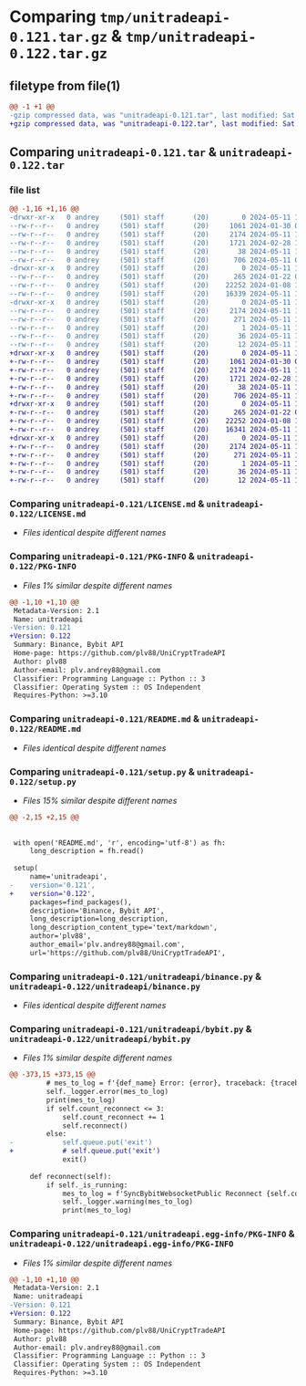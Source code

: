 # Comparing `tmp/unitradeapi-0.121.tar.gz` & `tmp/unitradeapi-0.122.tar.gz`

## filetype from file(1)

```diff
@@ -1 +1 @@
-gzip compressed data, was "unitradeapi-0.121.tar", last modified: Sat May 11 12:20:56 2024, max compression
+gzip compressed data, was "unitradeapi-0.122.tar", last modified: Sat May 11 12:43:43 2024, max compression
```

## Comparing `unitradeapi-0.121.tar` & `unitradeapi-0.122.tar`

### file list

```diff
@@ -1,16 +1,16 @@
-drwxr-xr-x   0 andrey     (501) staff       (20)        0 2024-05-11 12:20:56.866320 unitradeapi-0.121/
--rw-r--r--   0 andrey     (501) staff       (20)     1061 2024-01-30 06:02:09.000000 unitradeapi-0.121/LICENSE.md
--rw-r--r--   0 andrey     (501) staff       (20)     2174 2024-05-11 12:20:56.866022 unitradeapi-0.121/PKG-INFO
--rw-r--r--   0 andrey     (501) staff       (20)     1721 2024-02-28 11:26:00.000000 unitradeapi-0.121/README.md
--rw-r--r--   0 andrey     (501) staff       (20)       38 2024-05-11 12:20:56.866366 unitradeapi-0.121/setup.cfg
--rw-r--r--   0 andrey     (501) staff       (20)      706 2024-05-11 06:58:32.000000 unitradeapi-0.121/setup.py
-drwxr-xr-x   0 andrey     (501) staff       (20)        0 2024-05-11 12:20:56.864866 unitradeapi-0.121/unitradeapi/
--rw-r--r--   0 andrey     (501) staff       (20)      265 2024-01-22 09:41:08.000000 unitradeapi-0.121/unitradeapi/__init__.py
--rw-r--r--   0 andrey     (501) staff       (20)    22252 2024-01-08 11:14:26.000000 unitradeapi-0.121/unitradeapi/binance.py
--rw-r--r--   0 andrey     (501) staff       (20)    16339 2024-05-11 12:07:20.000000 unitradeapi-0.121/unitradeapi/bybit.py
-drwxr-xr-x   0 andrey     (501) staff       (20)        0 2024-05-11 12:20:56.865805 unitradeapi-0.121/unitradeapi.egg-info/
--rw-r--r--   0 andrey     (501) staff       (20)     2174 2024-05-11 12:20:56.000000 unitradeapi-0.121/unitradeapi.egg-info/PKG-INFO
--rw-r--r--   0 andrey     (501) staff       (20)      271 2024-05-11 12:20:56.000000 unitradeapi-0.121/unitradeapi.egg-info/SOURCES.txt
--rw-r--r--   0 andrey     (501) staff       (20)        1 2024-05-11 12:20:56.000000 unitradeapi-0.121/unitradeapi.egg-info/dependency_links.txt
--rw-r--r--   0 andrey     (501) staff       (20)       36 2024-05-11 12:20:56.000000 unitradeapi-0.121/unitradeapi.egg-info/requires.txt
--rw-r--r--   0 andrey     (501) staff       (20)       12 2024-05-11 12:20:56.000000 unitradeapi-0.121/unitradeapi.egg-info/top_level.txt
+drwxr-xr-x   0 andrey     (501) staff       (20)        0 2024-05-11 12:43:43.231727 unitradeapi-0.122/
+-rw-r--r--   0 andrey     (501) staff       (20)     1061 2024-01-30 06:02:09.000000 unitradeapi-0.122/LICENSE.md
+-rw-r--r--   0 andrey     (501) staff       (20)     2174 2024-05-11 12:43:43.231490 unitradeapi-0.122/PKG-INFO
+-rw-r--r--   0 andrey     (501) staff       (20)     1721 2024-02-28 11:26:00.000000 unitradeapi-0.122/README.md
+-rw-r--r--   0 andrey     (501) staff       (20)       38 2024-05-11 12:43:43.231769 unitradeapi-0.122/setup.cfg
+-rw-r--r--   0 andrey     (501) staff       (20)      706 2024-05-11 12:43:28.000000 unitradeapi-0.122/setup.py
+drwxr-xr-x   0 andrey     (501) staff       (20)        0 2024-05-11 12:43:43.230137 unitradeapi-0.122/unitradeapi/
+-rw-r--r--   0 andrey     (501) staff       (20)      265 2024-01-22 09:41:08.000000 unitradeapi-0.122/unitradeapi/__init__.py
+-rw-r--r--   0 andrey     (501) staff       (20)    22252 2024-01-08 11:14:26.000000 unitradeapi-0.122/unitradeapi/binance.py
+-rw-r--r--   0 andrey     (501) staff       (20)    16341 2024-05-11 12:43:28.000000 unitradeapi-0.122/unitradeapi/bybit.py
+drwxr-xr-x   0 andrey     (501) staff       (20)        0 2024-05-11 12:43:43.231173 unitradeapi-0.122/unitradeapi.egg-info/
+-rw-r--r--   0 andrey     (501) staff       (20)     2174 2024-05-11 12:43:43.000000 unitradeapi-0.122/unitradeapi.egg-info/PKG-INFO
+-rw-r--r--   0 andrey     (501) staff       (20)      271 2024-05-11 12:43:43.000000 unitradeapi-0.122/unitradeapi.egg-info/SOURCES.txt
+-rw-r--r--   0 andrey     (501) staff       (20)        1 2024-05-11 12:43:43.000000 unitradeapi-0.122/unitradeapi.egg-info/dependency_links.txt
+-rw-r--r--   0 andrey     (501) staff       (20)       36 2024-05-11 12:43:43.000000 unitradeapi-0.122/unitradeapi.egg-info/requires.txt
+-rw-r--r--   0 andrey     (501) staff       (20)       12 2024-05-11 12:43:43.000000 unitradeapi-0.122/unitradeapi.egg-info/top_level.txt
```

### Comparing `unitradeapi-0.121/LICENSE.md` & `unitradeapi-0.122/LICENSE.md`

 * *Files identical despite different names*

### Comparing `unitradeapi-0.121/PKG-INFO` & `unitradeapi-0.122/PKG-INFO`

 * *Files 1% similar despite different names*

```diff
@@ -1,10 +1,10 @@
 Metadata-Version: 2.1
 Name: unitradeapi
-Version: 0.121
+Version: 0.122
 Summary: Binance, Bybit API
 Home-page: https://github.com/plv88/UniCryptTradeAPI
 Author: plv88
 Author-email: plv.andrey88@gmail.com
 Classifier: Programming Language :: Python :: 3
 Classifier: Operating System :: OS Independent
 Requires-Python: >=3.10
```

### Comparing `unitradeapi-0.121/README.md` & `unitradeapi-0.122/README.md`

 * *Files identical despite different names*

### Comparing `unitradeapi-0.121/setup.py` & `unitradeapi-0.122/setup.py`

 * *Files 15% similar despite different names*

```diff
@@ -2,15 +2,15 @@
 
 
 with open('README.md', 'r', encoding='utf-8') as fh:
     long_description = fh.read()
 
 setup(
     name='unitradeapi',
-    version='0.121',
+    version='0.122',
     packages=find_packages(),
     description='Binance, Bybit API',
     long_description=long_description,
     long_description_content_type='text/markdown',
     author='plv88',
     author_email='plv.andrey88@gmail.com',
     url='https://github.com/plv88/UniCryptTradeAPI',
```

### Comparing `unitradeapi-0.121/unitradeapi/binance.py` & `unitradeapi-0.122/unitradeapi/binance.py`

 * *Files identical despite different names*

### Comparing `unitradeapi-0.121/unitradeapi/bybit.py` & `unitradeapi-0.122/unitradeapi/bybit.py`

 * *Files 1% similar despite different names*

```diff
@@ -373,15 +373,15 @@
         # mes_to_log = f'{def_name} Error: {error}, traceback: {traceback.format_exc()}'
         self._logger.error(mes_to_log)
         print(mes_to_log)
         if self.count_reconnect <= 3:
             self.count_reconnect += 1
             self.reconnect()
         else:
-            self.queue.put('exit')
+            # self.queue.put('exit')
             exit()
 
     def reconnect(self):
         if self._is_running:
             mes_to_log = f'SyncBybitWebsocketPublic Reconnect {self.count_reconnect}'
             self._logger.warning(mes_to_log)
             print(mes_to_log)
```

### Comparing `unitradeapi-0.121/unitradeapi.egg-info/PKG-INFO` & `unitradeapi-0.122/unitradeapi.egg-info/PKG-INFO`

 * *Files 1% similar despite different names*

```diff
@@ -1,10 +1,10 @@
 Metadata-Version: 2.1
 Name: unitradeapi
-Version: 0.121
+Version: 0.122
 Summary: Binance, Bybit API
 Home-page: https://github.com/plv88/UniCryptTradeAPI
 Author: plv88
 Author-email: plv.andrey88@gmail.com
 Classifier: Programming Language :: Python :: 3
 Classifier: Operating System :: OS Independent
 Requires-Python: >=3.10
```


